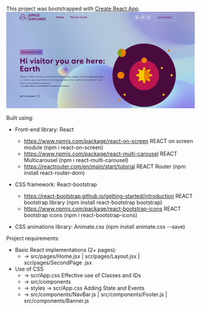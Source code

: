 This project was bootstrapped with [Create React App](https://github.com/facebook/create-react-app).
<img width="1266" alt="Screen Shot 2023 May" src="./src/media/img/2023-05-03 09_14_25-React App.png">

Built using:

- Front-end library: React
    - https://www.npmjs.com/package/react-on-screen REACT on screen module (npm i react-on-screen)
    - https://www.npmjs.com/package/react-multi-carousel REACT Multicarousel (npm i react-multi-carousel)
    - https://reactrouter.com/en/main/start/tutorial REACT Router (npm install react-router-dom)

- CSS framework: React-bootstrap
    - https://react-bootstrap.github.io/getting-started/introduction REACT bootstrap library  (npm install react-bootstrap bootstrap)
    - https://www.npmjs.com/package/react-bootstrap-icons REACT bootstrap icons (npm i react-bootstrap-icons)

- CSS animations library: Animate.css (npm install animate.css --save)
    
Project requirements: 

- Basic React implementations (2+ pages):
    * -> src/pages/Home.jsx  | scr/pages/Layout.jsx  | scr/pages/SecondPage .jsx
- Use of CSS
    * -> scr/App.css
Effective use of Classes and IDs
    * -> src/components 
    * -> styles -> scr/App.css
Adding State and Events
    * -> src/components/NavBar.js | src/components/Footer.js | src/components/Banner.js 